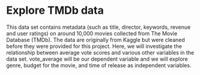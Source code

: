 # Explore TMDb data

This data set contains metadata (such as title, director, keywords, revenue and user ratings) on around 10,000 movies collected from The Movie Database (TMDb). The data are originally from Kaggle but were cleaned before they were provided for this project. Here, we will investigate the relationship between average vote scores and various other variables in the data set. vote_average will be our dependent variable and we will explore genre, budget for the movie, and time of release as independent variables.
